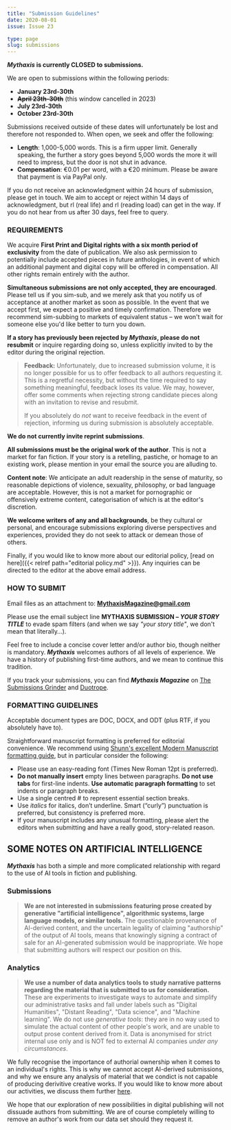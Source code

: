 ```yaml
---
title: "Submission Guidelines"
date: 2020-08-01
issue: Issue 23

type: page
slug: submissions
---
```


***Mythaxis* is currently CLOSED to submissions.**

We are open to submissions within the following periods:

- **January 23rd-30th**
- **~~April 23th-30th~~** (this window cancelled in 2023)
- **July 23rd-30th**
- **October 23rd-30th**

Submissions received outside of these dates will unfortunately be lost and therefore not responded to. When open, we seek and offer the following:

- **Length**: 1,000-5,000 words. This is a firm upper limit. Generally speaking, the further a story goes beyond 5,000 words the more it will need to impress, but the door is not shut in advance.
- **Compensation**: €0.01 per word, with a €20 minimum. Please be aware that payment is via PayPal only.

If you do not receive an acknowledgment within 24 hours of submission, please get in touch. We aim to accept or reject within 14 days of acknowledgment, but rl (real life) and rl (reading load) can get in the way. If you do not hear from us after 30 days, feel free to query.

### REQUIREMENTS

We acquire **First Print and Digital rights with a six month period of exclusivity** from the date of publication. We also ask permission to potentially include accepted pieces in future anthologies, in event of which an additional payment and digital copy will be offered in compensation. All other rights remain entirely with the author.

**Simultaneous submissions are not only accepted, they are encouraged**. Please tell us if you sim-sub, and we merely ask that you notify us of acceptance at another market as soon as possible. In the event that we accept first, we expect a positive and timely confirmation. Therefore we recommend sim-subbing to markets of equivalent status – we won't wait for someone else you'd like better to turn you down.

**If a story has previously been rejected by *Mythaxis*, please do not resubmit** or inquire regarding doing so, unless explicitly invited to by the editor during the original rejection.

> **Feedback:** Unfortunately, due to increased submission volume, it is no longer possible for us to offer feedback to all authors requesting it. This is a regretful necessity, but without the time required to say something meaningful, feedback loses its value. We may, however, offer some comments when rejecting strong candidate pieces along with an invitation to revise and resubmit.
>
> If you absolutely do *not* want to receive feedback in the event of rejection, informing us during submission is absolutely acceptable.

**We do not currently invite reprint submissions**.

**All submissions must be the original work of the author**. This is not a market for fan fiction. If your story is a retelling, pastiche, or homage to an existing work, please mention in your email the source you are alluding to.

**Content note**: We anticipate an adult readership in the sense of maturity, so reasonable depictions of violence, sexuality, philosophy, or bad language are acceptable. However, this is not a market for pornographic or offensively extreme content, categorisation of which is at the editor's discretion.

**We welcome writers of any and all backgrounds**, be they cultural or personal, and encourage submissions exploring diverse perspectives and experiences, provided they do not seek to attack or demean those of others.

Finally, if you would like to know more about our editorial policy, [read on here]({{< relref path="editorial policy.md" >}}). Any inquiries can be directed to the editor at the above email address.

### HOW TO SUBMIT

Email files as an attachment to: **MythaxisMagazine@gmail.com**

Please use the email subject line **MYTHAXIS SUBMISSION – *YOUR STORY TITLE*** to evade spam filters (and when we say *"your story title"*, we don't mean that literally…).

Feel free to include a concise cover letter and/or author bio, though neither is mandatory. ***Mythaxis*** welcomes authors of all levels of experience. We have a history of publishing first-time authors, and we mean to continue this tradition.

If you track your submissions, you can find ***Mythaxis Magazine*** on [The Submissions Grinder](https://thegrinder.diabolicalplots.com/Market?id=10939#) and [Duotrope](https://duotrope.com/listing/10263/mythaxis-magazine).

### FORMATTING GUIDELINES

Acceptable document types are DOC, DOCX, and ODT (plus RTF, if you absolutely have to).

Straightforward manuscript formatting is preferred for editorial convenience. We recommend using [Shunn's excellent Modern Manuscript formatting guide](https://www.shunn.net/format/story/), but in particular consider the following:

- Please use an easy-reading font (Times New Roman 12pt is preferred).
- **Do not manually insert** empty lines between paragraphs. **Do not use tabs** for first-line indents. **Use automatic paragraph formatting** to set indents or paragraph breaks.
- Use a single centred # to represent essential section breaks.
- Use *italics* for italics, don’t underline. Smart (“curly”) punctuation is preferred, but consistency is preferred more.
- If your manuscript includes any unusual formatting, please alert the editors when submitting and have a really good, story-related reason.

## SOME NOTES ON ARTIFICIAL INTELLIGENCE

***Mythaxis*** has both a simple and more complicated relationship with regard to the use of AI tools in fiction and publishing.

### Submissions
> **We are not interested in submissions featuring prose created by generative "artificial intelligence", algorithmic systems, large language models, or similar tools.** The questionable provenance of AI-derived content, and the uncertain legality of claiming "authorship" of the output of AI tools, means that knowingly signing a contract of sale for an AI-generated submission would be inappropriate. We hope that submitting authors will respect our position on this.

### Analytics
> **We use a number of data analytics tools to study narrative patterns regarding the material that is submitted to us for consideration.** These are experiments to investigate ways to automate and simplify our administrative tasks and fall under labels such as "Digital Humanities", "Distant Reading", "Data science", and "Machine learning". We do not use *generative tools*: they are in no way used to simulate the actual content of other people's work, and are unable to output prose content derived from it. Data is anonymised for strict internal use only and is NOT fed to external AI companies *under any circumstances*.

We fully recognise the importance of authorial ownership when it comes to an individual's rights. This is why we cannot accept AI-derived submissions, and why we ensure any analysis of material that we condict is not capable of producing derivitive creative works. If you would like to know more about our activities, we discuss them further [here](https://mythaxis.co.uk/issue-34/artificial-artificial-intelligence.html).

We hope that our exploration of new possibilities in digital publishing will not dissuade authors from submitting. We are of course completely willing to remove an author's work from our data set should they request it.

